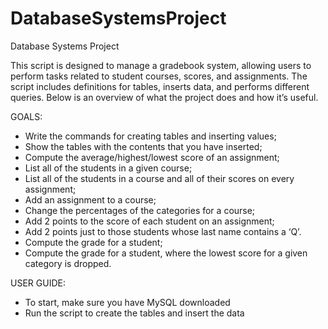 # DatabaseSystemsProject
Database Systems Project


This script is designed to manage a gradebook system, allowing users to perform tasks related to student courses, scores, and assignments. The script includes definitions for tables, inserts data, and performs different queries. Below is an overview of what the project does and how it’s useful.

GOALS: 
- Write the commands for creating tables and inserting values;
- Show the tables with the contents that you have inserted;
- Compute the average/highest/lowest score of an assignment;
- List all of the students in a given course;
- List all of the students in a course and all of their scores on every assignment;
- Add an assignment to a course;
- Change the percentages of the categories for a course;
- Add 2 points to the score of each student on an assignment;
- Add 2 points just to those students whose last name contains a ‘Q’.
- Compute the grade for a student;
- Compute the grade for a student, where the lowest score for a given category is dropped.

USER GUIDE:
- To start, make sure you have MySQL downloaded
- Run the script to create the tables and insert the data
